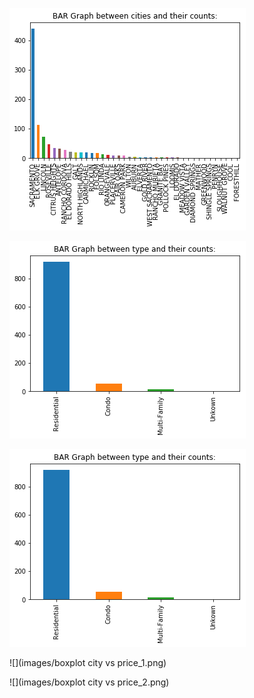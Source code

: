 
![](images/city_vs_city_count.png)

![](images/type_vs_type_count.png)

![](images/type_vs_type_count.png)

![](images/boxplot city vs price_1.png)

![](images/boxplot city vs price_2.png)

